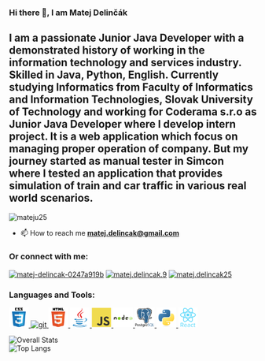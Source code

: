 ### Hi there 👋, I am Matej Delinčák

## I am a passionate Junior Java Developer with a demonstrated history of working in the information technology and services industry. Skilled in Java, Python, English. Currently studying Informatics from Faculty of Informatics and Information Technologies, Slovak University of Technology and working for Coderama s.r.o as Junior Java Developer where I develop intern project. It is a web application which focus on managing proper operation of company. But my journey started as manual tester in Simcon where I tested an application that provides simulation of train and car traffic in various real world scenarios.

<p align="left"> <img src="https://komarev.com/ghpvc/?username=mateju25&label=Profile%20views&color=0e75b6&style=flat" alt="mateju25" /> </p>

- 📫 How to reach me **matej.delincak@gmail.com**

<h3 align="left">Or connect with me:</h3>
<p align="left">
<a href="https://www.linkedin.com/in/matej-delincak-093746206/" target="blank"><img align="center" src="https://raw.githubusercontent.com/rahuldkjain/github-profile-readme-generator/master/src/images/icons/Social/linked-in-alt.svg" alt="matej-delincak-0247a919b" height="30" width="40" /></a>
<a href="https://fb.com/matej.delincak.9" target="blank"><img align="center" src="https://raw.githubusercontent.com/rahuldkjain/github-profile-readme-generator/master/src/images/icons/Social/facebook.svg" alt="matej.delincak.9" height="30" width="40" /></a>
<a href="https://instagram.com/matej.delincak25" target="blank"><img align="center" src="https://raw.githubusercontent.com/rahuldkjain/github-profile-readme-generator/master/src/images/icons/Social/instagram.svg" alt="matej.delincak25" height="30" width="40" /></a>
</p>

<h3 align="left">Languages and Tools:</h3>
<p align="left"> 
<a href="https://www.w3schools.com/css/" target="_blank"> <img src="https://raw.githubusercontent.com/devicons/devicon/master/icons/css3/css3-original-wordmark.svg" alt="css3" width="40" height="40"/> </a>
<a href="https://git-scm.com/" target="_blank"> <img src="https://www.vectorlogo.zone/logos/git-scm/git-scm-icon.svg" alt="git" width="40" height="40"/> </a> 
<a href="https://www.w3.org/html/" target="_blank"> <img src="https://raw.githubusercontent.com/devicons/devicon/master/icons/html5/html5-original-wordmark.svg" alt="html5" width="40" height="40"/> </a> 
<a href="https://www.java.com" target="_blank"> <img src="https://raw.githubusercontent.com/devicons/devicon/master/icons/java/java-original.svg" alt="java" width="40" height="40"/> </a> 
<a href="https://developer.mozilla.org/en-US/docs/Web/JavaScript" target="_blank"> <img src="https://raw.githubusercontent.com/devicons/devicon/master/icons/javascript/javascript-original.svg" alt="javascript" width="40" height="40"/> </a>
<a href="https://nodejs.org" target="_blank"> <img src="https://raw.githubusercontent.com/devicons/devicon/master/icons/nodejs/nodejs-original-wordmark.svg" alt="nodejs" width="40" height="40"/> </a></a> 
<a href="https://www.postgresql.org" target="_blank"> <img src="https://raw.githubusercontent.com/devicons/devicon/master/icons/postgresql/postgresql-original-wordmark.svg" alt="postgresql" width="40" height="40"/> </a> 
<a href="https://www.python.org" target="_blank"> <img src="https://raw.githubusercontent.com/devicons/devicon/master/icons/python/python-original.svg" alt="python" width="40" height="40"/> </a> 
<a href="https://reactjs.org/" target="_blank"> <img src="https://raw.githubusercontent.com/devicons/devicon/master/icons/react/react-original-wordmark.svg" alt="react" width="40" height="40"/> </a>

![Overall Stats](https://github-readme-stats.vercel.app/api?username=mateju25&count_private=true&show_icons=true&hide=issues&theme=tokyonight)
<br />
![Top Langs](https://github-readme-stats.vercel.app/api/top-langs/?username=mateju25&hide=HTML,CSS,Jupyter%20Notebook,C,C++&layout=compact&theme=tokyonight&langs_count=10)
